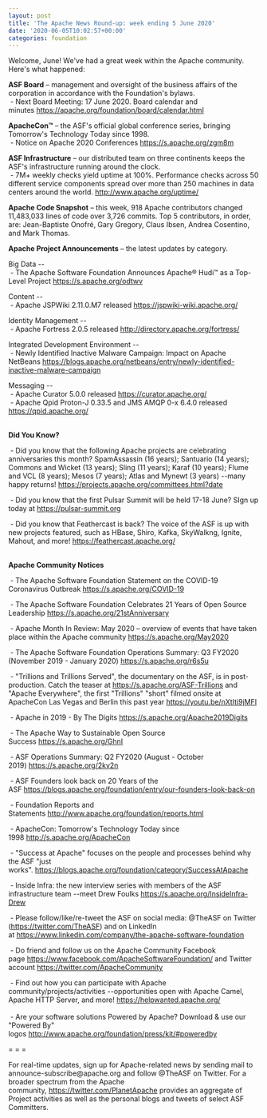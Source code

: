 ```yaml
---
layout: post
title: 'The Apache News Round-up: week ending 5 June 2020'
date: '2020-06-05T10:02:57+00:00'
categories: foundation
---
```

<p></p><p></p><p>Welcome, June! We've had a great week within the Apache community. Here's what happened:</p><span style="font-weight: 700;">ASF Board</span>&nbsp;– management and oversight of the business affairs of the corporation in accordance with the Foundation's bylaws.<br>&nbsp;- Next Board Meeting: 17 June 2020. Board calendar and minutes&nbsp;<a href="https://apache.org/foundation/board/calendar.html" target="_blank">https://apache.org/foundation/board/calendar.html</a><p></p><p><span style="font-weight: 700;">ApacheCon™</span>&nbsp;– the ASF's official global conference series, bringing Tomorrow's Technology Today since 1998.<br>&nbsp;- Notice on Apache 2020 Conferences&nbsp;<a href="https://s.apache.org/zgm8m" target="_blank">https://s.apache.org/zgm8m</a> <br></p><p><span style="font-weight: 700;">ASF Infrastructure</span>&nbsp;– our distributed team on three continents keeps the ASF's infrastructure running around the clock.<br>&nbsp;-
 7M+ weekly checks yield uptime at 100%. Performance checks across 50
 different service components spread over more than 250 machines in data
 centers around the world.&nbsp;<a href="http://www.apache.org/uptime/" target="_blank">http://www.apache.org/uptime/</a><br></p><p><span style="font-weight: 700;">Apache Code Snapshot</span>&nbsp;– this week, 918 Apache contributors changed 11,483,033 lines of code over 3,726 commits. Top 5 contributors, in order, are: Jean-Baptiste Onofré, Gary Gregory, Claus Ibsen, Andrea Cosentino, and Mark Thomas. &nbsp; &nbsp; &nbsp; &nbsp; &nbsp; </p><p><span style="font-weight: 700;">Apache Project Announcements</span>&nbsp;– the latest updates by category.</p><p>Big Data --<br>&nbsp;- The Apache Software Foundation Announces Apache® Hudi™ as a Top-Level Project <a href="https://s.apache.org/odtwv" target="_blank">https://s.apache.org/odtwv</a> <br></p>Content --<br>&nbsp;- Apache JSPWiki 2.11.0.M7 released <a href="https://jspwiki-wiki.apache.org/" rel="noreferrer" target="_blank" data-saferedirecturl="https://www.google.com/url?q=https://jspwiki-wiki.apache.org/&amp;source=gmail&amp;ust=1591377628480000&amp;usg=AOvVaw0uxmciMyzjMvTEYcWjs7Db">https://jspwiki-wiki.apache.or<wbr>g/</a><p>
</p><p>Identity Management --<br>
&nbsp;- Apache Fortress 2.0.5 released <a href="http://directory.apache.org/fortress/" rel="noreferrer" target="_blank" data-saferedirecturl="https://www.google.com/url?q=http://directory.apache.org/fortress/&amp;source=gmail&amp;ust=1591377509576000&amp;usg=AOvVaw2Na3vMDa9CXmoTAu-wvqzn">http://directory.apache.org/fo<wbr>rtress/</a></p><p>Integrated Development Environment --<br>&nbsp;-&nbsp;Newly Identified Inactive Malware Campaign: Impact on Apache NetBeans&nbsp;<a href="https://blogs.apache.org/netbeans/entry/newly-identified-inactive-malware-campaign" target="_blank">https://blogs.apache.org/netbeans/entry/newly-identified-inactive-malware-campaign</a>&nbsp;</p><p>Messaging --<br>
&nbsp;- Apache Curator 5.0.0 released <a href="https://curator.apache.org/" rel="noreferrer" target="_blank" data-saferedirecturl="https://www.google.com/url?q=https://curator.apache.org/&amp;source=gmail&amp;ust=1591377560752000&amp;usg=AOvVaw34a0oatyK_Q8bwd9HeoTHc">https://curator.apache.org/</a><br>&nbsp;- Apache Qpid Proton-J 0.33.5 and JMS AMQP 0-x 6.4.0 released <a href="https://qpid.apache.org/" rel="noreferrer" target="_blank" data-saferedirecturl="https://www.google.com/url?q=https://qpid.apache.org/&amp;source=gmail&amp;ust=1591377765477000&amp;usg=AOvVaw2TTOiQzNw8ed_bWMiqANkW">https://qpid.apache.org/</a></p><span style="font-weight: 700;"><br>Did You Know?</span><p>&nbsp;- Did you know that the following Apache projects are celebrating anniversaries this month?&nbsp;SpamAssassin (16 years); Santuario (14 years); <span style="font-size: 14px;">Commons and&nbsp;</span>Wicket (13 years); Sling (11 years); Karaf (10 years); Flume and VCL (8 years); Mesos (7 years); <span style="font-size: 14px;">Atlas and</span>&nbsp;Mynewt (3 years) --many happy returns!&nbsp;<a href="https://projects.apache.org/committees.html?date" target="_blank">https://projects.apache.org/committees.html?date</a>&nbsp;</p><p>&nbsp;- Did you know that the first Pulsar Summit will be held 17-18 June? SIgn up today at <a href="https://pulsar-summit.org" target="_blank">https://pulsar-summit.org</a>&nbsp;</p><p>&nbsp;- Did you know that Feathercast is back? The voice of the ASF is up with new projects featured, such as HBase, Shiro, Kafka, SkyWalkng, Ignite, Mahout, and more!&nbsp;<a href="https://feathercast.apache.org/" target="_blank">https://feathercast.apache.org/</a>&nbsp;<br>&nbsp;</p><p><span style="font-weight: 700;">Apache Community Notices</span></p><p>&nbsp;- The Apache Software Foundation Statement on the COVID-19 Coronavirus Outbreak&nbsp;<a href="https://s.apache.org/COVID-19" target="_blank">https://s.apache.org/COVID-19</a>&nbsp;&nbsp;</p><p>&nbsp;- The Apache Software Foundation Celebrates 21 Years of Open Source Leadership&nbsp;<a href="https://s.apache.org/21stAnniversary" rel="noreferrer" target="_blank" data-saferedirecturl="https://www.google.com/url?q=https://s.apache.org/21stAnniversary&amp;source=gmail&amp;ust=1586580638108000&amp;usg=AFQjCNHhBfHrSsg8TFX4Lwsa4GFZdonhcA">https://s.apache.org/21stAnniv<wbr>ersary</a></p><p>&nbsp;- Apache Month In Review: May 2020 – overview of events that have taken place within the Apache community <a href="https://s.apache.org/May2020" target="_blank">https://s.apache.org/May2020</a></p><p>&nbsp;- The Apache Software Foundation Operations Summary: Q3 FY2020 (November 2019 - January 2020)&nbsp;<a href="https://s.apache.org/r6s5u" target="_blank">https://s.apache.org/r6s5u</a>&nbsp;&nbsp;</p><p>&nbsp;- "Trillions and Trillions Served", the documentary on the ASF, is in post-production. Catch the teaser at <a href="https://s.apache.org/ASF-Trillions" target="_blank">https://s.apache.org/ASF-Trillions</a>&nbsp;and "Apache Everywhere",  the&nbsp;first "Trillions" "short" filmed onsite at 
ApacheCon Las Vegas and Berlin this past year <a href="https://youtu.be/nXtIti9jMFI" target="_blank">https://youtu.be/nXtIti9jMFI</a></p><p>&nbsp;- Apache in 2019 - By The Digits&nbsp;<a href="https://s.apache.org/Apache2019Digits">https://s.apache.org/Apache2019Digits</a></p><p>&nbsp;- The Apache Way to Sustainable Open Source Success&nbsp;<a href="https://s.apache.org/GhnI">https://s.apache.org/GhnI</a></p><p>&nbsp;- ASF Operations Summary: Q2 FY2020 (August - October 2019)&nbsp;<a href="https://s.apache.org/2kv2n">https://s.apache.org/2kv2n</a></p><p>&nbsp;- ASF Founders look back on 20 Years of the ASF&nbsp;<a href="https://blogs.apache.org/foundation/entry/our-founders-look-back-on" target="_blank">https://blogs.apache.org/foundation/entry/our-founders-look-back-on</a><br></p><p>&nbsp;- Foundation Reports and Statements&nbsp;<a href="http://www.apache.org/foundation/reports.html">http://www.apache.org/foundation/reports.html</a></p><p>&nbsp;- ApacheCon: Tomorrow's Technology Today since 1998&nbsp;<a href="http://s.apache.org/ApacheCon">http://s.apache.org/ApacheCon</a></p><p>&nbsp;- "Success at Apache" focuses on the people and processes behind why the ASF "just works".&nbsp;<a href="https://blogs.apache.org/foundation/category/SuccessAtApache" target="_blank">https://blogs.apache.org/foundation/category/SuccessAtApache</a><br></p><div><p>&nbsp;- Inside Infra: the new interview series with members of the ASF infrastructure team --meet Drew Foulks <a href="https://s.apache.org/InsideInfra-Drew" rel="noreferrer" target="_blank" data-saferedirecturl="https://www.google.com/url?q=https://s.apache.org/InsideInfra-Drew&amp;source=gmail&amp;ust=1588339104628000&amp;usg=AFQjCNF9dVEn48pV7o9HBG14sP9uprU8Xw">https://s.apache.org/InsideInf<wbr>ra-Drew</a></p><p>&nbsp;- Please follow/like/re-tweet the ASF on social media: @TheASF on Twitter (<a href="https://twitter.com/TheASF">https://twitter.com/TheASF</a>) and on LinkedIn at&nbsp;<a href="https://www.linkedin.com/company/the-apache-software-foundation">https://www.linkedin.com/company/the-apache-software-foundation</a></p><p>&nbsp;- Do friend and follow us on the Apache Community Facebook page&nbsp;<a href="https://www.facebook.com/ApacheSoftwareFoundation/">https://www.facebook.com/ApacheSoftwareFoundation/</a>&nbsp;and Twitter account&nbsp;<a href="https://twitter.com/ApacheCommunity">https://twitter.com/ApacheCommunity</a></p></div><div>&nbsp;-
 Find out how you can participate with Apache 
community/projects/activities --opportunities open with Apache Camel, 
Apache HTTP Server, and more!&nbsp;<a href="https://helpwanted.apache.org/">https://helpwanted.apache.org/</a></div><div><br>&nbsp;- Are your software solutions Powered by Apache? Download &amp; use our "Powered By" logos&nbsp;<a href="http://www.apache.org/foundation/press/kit/#poweredby">http://www.apache.org/foundation/press/kit/#poweredby</a><br></div><p><span class="LrzXr"></span><span class="LrzXr"></span></p><div><p>= = =</p><p>For
 real-time updates, sign up for Apache-related news by sending mail to 
announce-subscribe@apache.org and follow @TheASF on Twitter. For a 
broader spectrum from the Apache community,&nbsp;<a href="https://twitter.com/PlanetApache">https://twitter.com/PlanetApache</a>&nbsp;provides an aggregate of Project activities as well as the personal blogs and tweets of select ASF Committers.</p></div><p><br></p><p></p><p></p>
